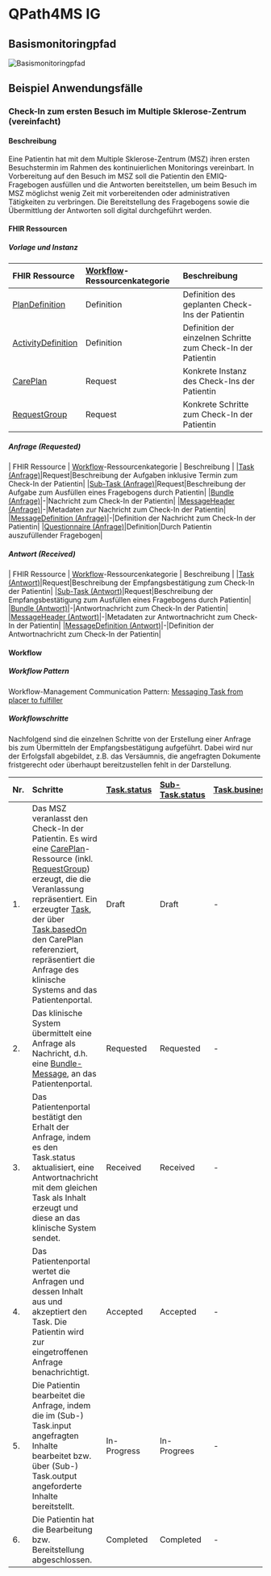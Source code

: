# QPath4MS IG

## Basismonitoringpfad

![Basismonitoringpfad](Basismonitoringpfad.png)

## Beispiel Anwendungsfälle

### Check-In zum ersten Besuch im Multiple Sklerose-Zentrum (vereinfacht)

#### Beschreibung

Eine Patientin hat mit dem Multiple Sklerose-Zentrum (MSZ) ihren ersten Besuchstermin im Rahmen des kontinuierlichen Monitorings vereinbart.
In Vorbereitung auf den Besuch im MSZ soll die Patientin den EMIQ-Fragebogen ausfüllen und die Antworten bereitstellen, um beim Besuch im MSZ
möglichst wenig Zeit mit vorbereitenden oder administrativen Tätigkeiten zu verbringen. Die Bereitstellung des Fragebogens sowie die
Übermittlung der Antworten soll digital durchgeführt werden.

#### FHIR Ressourcen

##### Vorlage und Instanz

| FHIR Ressource | [Workflow](https://www.hl7.org/fhir/workflow.html)-Ressourcenkategorie | Beschreibung |
|:-|:-|:-|
|[PlanDefinition](PlanDefinition-Q4MSCheckIn.html)|Definition|Definition des geplanten Check-Ins der Patientin|
|[ActivityDefinition](ActivityDefinition-Q4MSCheckInAD.html)|Definition|Definition der einzelnen Schritte zum Check-In der Patientin|
|[CarePlan](CarePlan-CheckInExampleCP.html)|Request|Konkrete Instanz des Check-Ins der Patientin|
|[RequestGroup](RequestGroup-CheckInExampleRG.html)|Request|Konkrete Schritte zum Check-In der Patientin|

##### Anfrage (Requested)

| FHIR Ressource | [Workflow](https://www.hl7.org/fhir/workflow.html)-Ressourcenkategorie | Beschreibung |
|[Task (Anfrage)](Task-47d39109-4e14-4a44-bd7a-fdd887ed86aa.html)|Request|Beschreibung der Aufgaben inklusive Termin zum Check-In der Patientin|
|[Sub-Task (Anfrage)](Task-fb3902cc-5265-4ec6-9476-99434350b5b3.html)|Request|Beschreibung der Aufgabe zum Ausfüllen eines Fragebogens durch Patientin|
|[Bundle (Anfrage)](Bundle-CheckInAnfrageExampleBM.html)|-|Nachricht zum Check-In der Patientin|
|[MessageHeader (Anfrage)](MessageHeader-af021986-5fda-4a75-b3d8-71ad1474fc49.html)|-|Metadaten zur Nachricht zum Check-In der Patientin|
|[MessageDefinition (Anfrage)](MessageDefinition-Q4MSCheckInAnfrageMD.html)|-|Definition der Nachricht zum Check-In der Patientin|
|[Questionnaire (Anfrage)](Questionnaire-ExerciseMentalIllnessQuestionnaire.html)|Definition|Durch Patientin auszufüllender Fragebogen|

##### Antwort (Received)

| FHIR Ressource | [Workflow](https://www.hl7.org/fhir/workflow.html)-Ressourcenkategorie | Beschreibung |
|[Task (Antwort)](Task-519c0009-118d-4055-95bc-9071d8470850.html)|Request|Beschreibung der Empfangsbestätigung zum Check-In der Patientin|
|[Sub-Task (Antwort)](Task-a7c7bb9b-1234-491c-9bb5-78814c12a4c6.html)|Request|Beschreibung der Empfangsbestätigung zum Ausfüllen eines Fragebogens durch Patientin|
|[Bundle (Antwort)](Bundle-CheckInAntwortExampleBM.html)|-|Antwortnachricht zum Check-In der Patientin|
|[MessageHeader (Antwort)](MessageHeader-5ea78a0e-5ef6-406e-ab88-611a90aa46d2.html)|-|Metadaten zur Antwortnachricht zum Check-In der Patientin|
|[MessageDefinition (Antwort)](MessageDefinition-Q4MSCheckInAntwortMD.html)|-|Definition der Antwortnachricht zum Check-In der Patientin|

#### Workflow

##### Workflow Pattern

Workflow-Management Communication Pattern: [Messaging Task from placer to fulfiller](https://www.hl7.org/fhir/workflow-management.html#optionj)

##### Workflowschritte

Nachfolgend sind die einzelnen Schritte von der Erstellung einer Anfrage bis zum Übermitteln der Empfangsbestätigung aufgeführt.
Dabei wird nur der Erfolgsfall abgebildet, z.B. das Versäumnis, die angefragten Dokumente fristgerecht oder überhaupt bereitzustellen fehlt in der Darstellung.

|Nr.|Schritte|[Task.status](https://www.hl7.org/fhir/task-definitions.html#Task.status)|[Sub-Task.status](https://www.hl7.org/fhir/task-definitions.html#Task.status)|[Task.businessStatus](https://www.hl7.org/fhir/task-definitions.html#Task.businessStatus)|
|:-|:-|:-|:-|:-|
|1.|Das MSZ veranlasst den Check-In der Patientin. Es wird eine [CarePlan](https://www.hl7.org/fhir/careplan.html)-Ressource (inkl. [RequestGroup](https://www.hl7.org/fhir/requestgroup.html)) erzeugt, die die Veranlassung repräsentiert. Ein erzeugter [Task](https://www.hl7.org/fhir/task.html), der über [Task.basedOn](https://www.hl7.org/fhir/task-definitions.html#Task.basedOn) den CarePlan referenziert, repräsentiert die Anfrage des klinische Systems and das Patientenportal.|Draft|Draft|-|
|2.|Das klinische System übermittelt eine Anfrage als Nachricht, d.h. eine [Bundle-Message](https://www.hl7.org/fhir/bundle.html), an das Patientenportal.|Requested|Requested|-|
|3.|Das Patientenportal bestätigt den Erhalt der Anfrage, indem es den Task.status aktualisiert, eine Antwortnachricht mit dem gleichen Task als Inhalt erzeugt und diese an das klinische System sendet.|Received|Received|-|
|4.|Das Patientenportal wertet die Anfragen und dessen Inhalt aus und akzeptiert den Task. Die Patientin wird zur eingetroffenen Anfrage benachrichtigt.|Accepted|Accepted|-|
|5.|Die Patientin bearbeitet die Anfrage, indem die im (Sub-) Task.input angefragten Inhalte bearbeitet bzw. über (Sub-) Task.output angeforderte Inhalte bereitstellt.|In-Progress|In-Progrees|-|
|6.|Die Patientin hat die Bearbeitung bzw. Bereitstellung abgeschlossen.|Completed|Completed|-|
